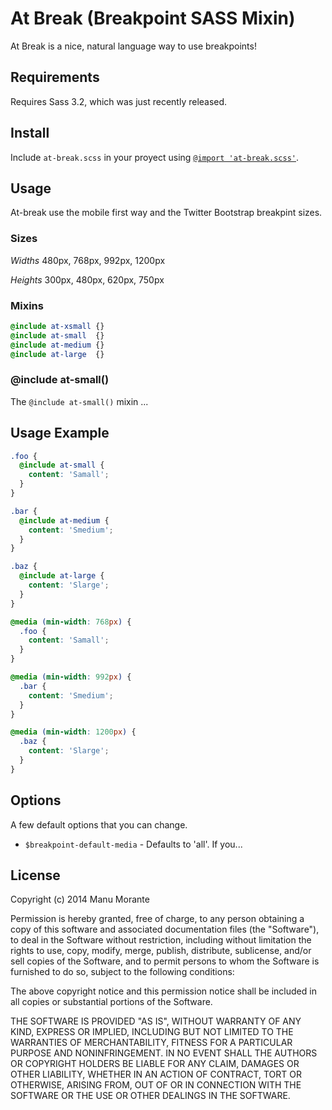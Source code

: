 # At Break (Breakpoint SASS Mixin)

At Break is a nice, natural language way to use breakpoints!

## Requirements

Requires Sass 3.2, which was just recently released.

## Install

Include `at-break.scss` in your proyect using [`@import 'at-break.scss'`](https://github.com/manumorante/sass.at-break/blob/master/source/sass/lib/at-break.scss).

## Usage

At-break use the mobile first way and the Twitter Bootstrap breakpint sizes.

### Sizes

*Widths*
480px, 768px, 992px, 1200px

*Heights*
300px, 480px, 620px, 750px

### Mixins

```scss
@include at-xsmall {}
@include at-small  {}
@include at-medium {}
@include at-large  {}
```

### @include at-small()

The `@include at-small()` mixin ...

## Usage Example

```scss
.foo {
  @include at-small {
    content: 'Samall';
  }
}

.bar {
  @include at-medium {
    content: 'Smedium';
  }
}

.baz {
  @include at-large {
    content: 'Slarge';
  }
}
```

```css
@media (min-width: 768px) {
  .foo {
    content: 'Samall';
  }
}

@media (min-width: 992px) {
  .bar {
    content: 'Smedium';
  }
}

@media (min-width: 1200px) {
  .baz {
    content: 'Slarge';
  }
}
```

## Options

A few default options that you can change.

* `$breakpoint-default-media` - Defaults to 'all'. If you...

## License

Copyright (c) 2014 Manu Morante

Permission is hereby granted, free of charge, to any person obtaining a copy of this software and associated documentation files (the "Software"), to deal in the Software without restriction, including without limitation the rights to use, copy, modify, merge, publish, distribute, sublicense, and/or sell copies of the Software, and to permit persons to whom the Software is furnished to do so, subject to the following conditions:

The above copyright notice and this permission notice shall be included in all copies or substantial portions of the Software.

THE SOFTWARE IS PROVIDED "AS IS", WITHOUT WARRANTY OF ANY KIND, EXPRESS OR IMPLIED, INCLUDING BUT NOT LIMITED TO THE WARRANTIES OF MERCHANTABILITY, FITNESS FOR A PARTICULAR PURPOSE AND NONINFRINGEMENT. IN NO EVENT SHALL THE AUTHORS OR COPYRIGHT HOLDERS BE LIABLE FOR ANY CLAIM, DAMAGES OR OTHER LIABILITY, WHETHER IN AN ACTION OF CONTRACT, TORT OR OTHERWISE, ARISING FROM, OUT OF OR IN CONNECTION WITH THE SOFTWARE OR THE USE OR OTHER DEALINGS IN THE SOFTWARE. 
